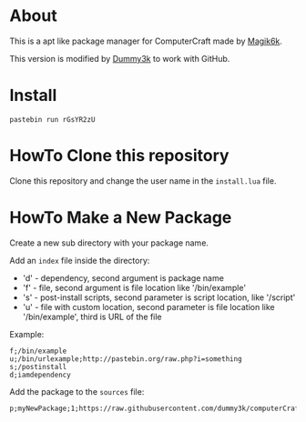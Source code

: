 About
=====

This is a apt like package manager for ComputerCraft made by [Magik6k].

This version is modified by [Dummy3k] to work with GitHub.

[Magik6k]:http://www.computercraft.info/forums2/index.php?/topic/16097-mpt-minecraft-packaging-tool/
[Dummy3k]:https://github.com/dummy3k

Install
=======

`
pastebin run rGsYR2zU
`

HowTo Clone this repository
===========================

Clone this repository and change the user name in
the `install.lua` file. 

HowTo Make a New Package
========================

Create a new sub directory with your package name.

Add an `index` file inside the directory:

  - 'd' - dependency, second argument is package name
  - 'f' - file, second argument is file location like '/bin/example'
  - 's' - post-install scripts, second parameter is script location, like '/script'
  - 'u' - file with custom location, second parameter is file location like '/bin/example', third is URL of the file

Example:
```
f;/bin/example
u;/bin/urlexample;http://pastebin.org/raw.php?i=something
s;/postinstall
d;iamdependency
```

Add the package to the `sources` file:
```
p;myNewPackage;1;https://raw.githubusercontent.com/dummy3k/computerCraft/master/
```


